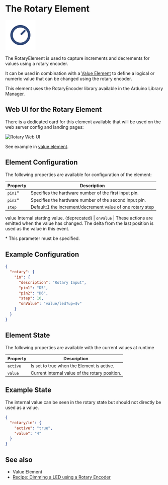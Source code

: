 # The Rotary Element

<div class="excerpt">
  <img src="/i/rotary.svg">
  <p>The RotaryElement is used to capture increments and decrements for values using a rotary encoder.</p>
</div>

It can be used in combination with a [Value Element](elements/value) to define a logical or numeric value that can be changed using the rotary encoder.

This element uses the RotaryEncoder library available in the Arduino Library Manager.


## Web UI for the Rotary Element

There is a dedicated card for this element available that will be used on the web server config and landing pages:

![Rotary Web UI](/elements/rotaryui.png)

See example in [value element](elements/value).


## Element Configuration

The following properties are available for configuration of the element:

| Property  | Description                                                                                                                                 |
| --------- | --------------------------------------------------------------- |
| `pin1`*   | Specifies the hardware number of the first input pin.|
| `pin2`*   | Specifies the hardware number of the second input pin.
| `step`    | Default:1 the increment/decrement value of one rotary step
value Internal starting value. (deprecated)
| `onValue` | These actions are emitted when the value has changed. The delta from the last position is used as the value in this event.

\* This parameter must be specified.


## Example Configuration

```JSON
{
  "rotary": {
    "in": {
      "description": "Rotary Input",
      "pin1": "D5",
      "pin2": "D6",
      "step": 10,
      "onValue": "value/led?up=$v"
    }
  }
}
```


## Element State

The following properties are available with the current values at runtime

| Property | Description                                |
| -------- | ------------------------------------------ |
| `active` | Is set to true when the Element is active. |
| `value`  | Current internal value of the rotary position. |


## Example State

The internal value can be seen in the rotary state but should not directly be used as a value.

```JSON
{
  "rotary/in": {
    "active": "true",
    "value": "4"
  }
}
```


  ## See also

* Value Element
* [Recipe: Dimming a LED using a Rotary Encoder](/recipes/ledrotary.md) 
